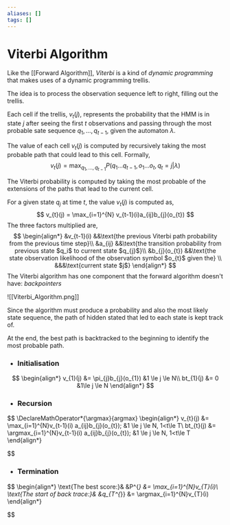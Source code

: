 ```yaml
---
aliases: []
tags: []
---
```


# Viterbi Algorithm

Like the [[Forward Algorithm]], *Viterbi* is a kind of *dynamic programming* that makes uses of a dynamic programming trellis.

The idea is to process the observation sequence left to right, filling out the trellis. 

Each cell if the trellis, $v_{t}(j)$, represents the probability that the HMM is in state $j$ after seeing the first $t$ observations and passing through the most probable sate sequence $q_{1},\dots,q_{t-1}$, given the automaton $\lambda$.

The value of each cell $v_{t}(j)$ is computed by recursively taking the most probable path that could lead to this cell. Formally,
$$
v_{t}(j) = \max_{q_{1},\dots,q_{t-1}} P(q_{1}\dots q_{t-1},o_{1}\dots o_{t}, q_{t}=j|\lambda) 
$$

The Viterbi probability is computed by taking the most probable of the extensions of the paths that lead to the current cell.

For a given state $q_{j}$ at time $t$, the value $v_{t}(j)$ is computed as,
$$
v_{t}(j) = \max_{i=1}^{N} v_{t-1}(i)a_{ij}b_{j}(o_{t})
$$
The three factors multiplied are,
$$
\begin{align*}
&v_{t-1}(i) &&\text{the previous Viterbi path probability from the previous time step}\\
&a_{ij} &&\text{the transition probability from previous state $q_i$ to current state $q_{j}$}\\
&b_{j}(o_{t}) &&\text{the state observation likelihood of the observation symbol $o_{t}$ given the} \\
&&&\text{current state $j$}
\end{align*}
$$
The Viterbi algorithm has one component that the forward algorithm doesn't have: *backpointers* 

![[Viterbi_Algorithm.png]]

Since the algorithm must produce a probability and also the most likely state sequence, the path of hidden stated that led to each state is kept track of.

At the end, the best path is backtracked to the beginning to identify the most probable path.

- ### Initialisation
$$
\begin{align*}
v_{1}(j) &= \pi_{j}b_{j}(o_{1})  &1 \le j \le N\\
bt_{1}(j) &= 0 &1\le j \le N
\end{align*}
$$
- ### Recursion
$$
\DeclareMathOperator*{\argmax}{argmax}
\begin{align*}
v_{t}(j) &= \max_{i=1}^{N}v_{t-1}(i) a_{ij}b_{j}(o_{t}); &1 \le j \le N, 1<t\le T\\
bt_{t}(j) &= \argmax_{i=1}^{N}v_{t-1}(i) a_{ij}b_{j}(o_{t}); &1 \le j \le N, 1<t\le T
\end{align*}

$$
- ### Termination
$$
\begin{align*}
\text{The best score:}& &P^{*} &= \max_{i=1}^{N}v_{T}(i)\\
\text{The start of back trace:}& &q_{T^{*}} &= \argmax_{i=1}^{N}v_{T}(i)
\end{align*}

$$

